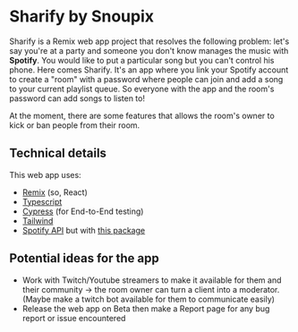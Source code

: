 # Sharify by Snoupix

Sharify is a Remix web app project that resolves the following problem: let's say you're at a party and someone you don't know manages the music with **Spotify**. You would like to put a particular song but you can't control his phone. Here comes Sharify. It's an app where you link your Spotify account to create a "room" with a password where people can join and add a song to your current playlist queue. So everyone with the app and the room's password can add songs to listen to!

At the moment, there are some features that allows the room's owner to kick or ban people from their room.

## Technical details

This web app uses:

- [Remix](https://remix.run/) (so, React)
- [Typescript](https://www.typescriptlang.org/)
- [Cypress](https://www.cypress.io/) (for End-to-End testing)
- [Tailwind](https://tailwindcss.com/)
- [Spotify API](https://developer.spotify.com/documentation/web-api/) but with [this package](https://www.npmjs.com/package/spotify-web-api-node)

## Potential ideas for the app

- Work with Twitch/Youtube streamers to make it available for them and their community -> the room owner can turn a client into a moderator. (Maybe make a twitch bot available for them to communicate easily)
- Release the web app on Beta then make a Report page for any bug report or issue encountered
